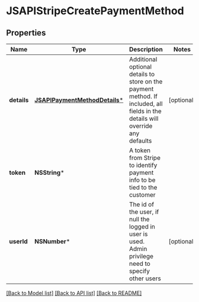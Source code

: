# JSAPIStripeCreatePaymentMethod

## Properties
Name | Type | Description | Notes
------------ | ------------- | ------------- | -------------
**details** | [**JSAPIPaymentMethodDetails***](JSAPIPaymentMethodDetails.md) | Additional optional details to store on the payment method. If included, all fields in the details will override any defaults | [optional] 
**token** | **NSString*** | A token from Stripe to identify payment info to be tied to the customer | 
**userId** | **NSNumber*** | The id of the user, if null the logged in user is used. Admin privilege need to specify other users | [optional] 

[[Back to Model list]](../README.md#documentation-for-models) [[Back to API list]](../README.md#documentation-for-api-endpoints) [[Back to README]](../README.md)


